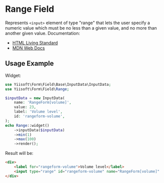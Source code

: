 # Range Field

Represents `<input>` element of type "range" that lets the user specify a numeric value which must be no less than a 
given value, and no more than another given value. Documentation:

- [HTML Living Standard](https://html.spec.whatwg.org/multipage/input.html#range-state-(type=range))
- [MDN Web Docs](https://developer.mozilla.org/docs/Web/HTML/Element/input/range)

## Usage Example

Widget:

```php
use Yiisoft\Form\Field\Base\InputData\InputData;
use Yiisoft\Form\Field\Range;

$inputData = new InputData(
    name: 'RangeForm[volume]',
    value: 23,
    label: 'Volume level',
    id: 'rangeform-volume',
);
echo Range::widget()
    ->inputData($inputData)
    ->min(1)
    ->max(100)
    ->render();
```

Result will be:

```html
<div>
    <label for="rangeform-volume">Volume level</label>
    <input type="range" id="rangeform-volume" name="RangeForm[volume]" value="23" min="1" max="100">
</div>
```
